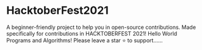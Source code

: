 # HacktoberFest2021
A beginner-friendly project to help you in open-source contributions. Made specifically for contributions in HACKTOBERFEST 2021! Hello World Programs and Algorithms! Please leave a star ⭐ to support...…
